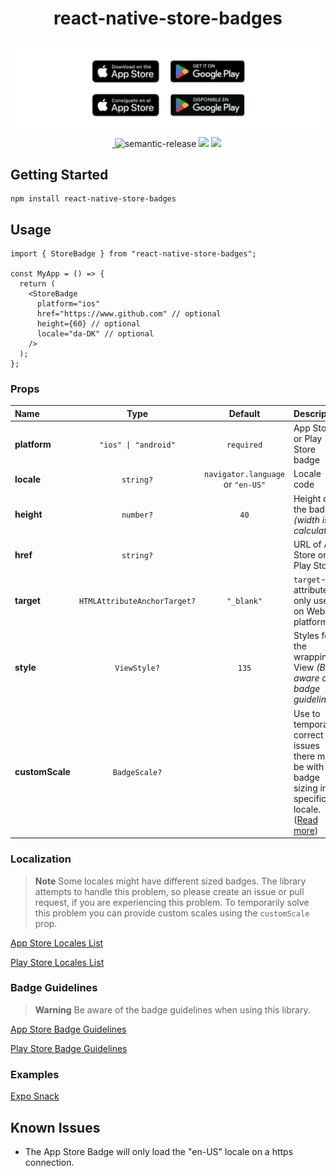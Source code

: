 <div align="center">
    <h1>react-native-store-badges</h1>
    <img src="https://raw.githubusercontent.com/usekeyhole/react-native-store-badges/master/img/repo-header.png" alt="React Native Store Badges" />

  </br>
  </hr>

  <a href="https://www.npmjs.com/package/react-native-store-badges" target="\_parent">
    <img alt="" src="https://img.shields.io/npm/dm/react-native-store-badges.svg" />
  </a>

  <img alt="semantic-release" src="https://img.shields.io/badge/%20%20%F0%9F%93%A6%F0%9F%9A%80-semantic--release-e10079.svg">

  <img src="https://img.shields.io/badge/license-MIT%20-blue" />

  <img src="https://img.shields.io/badge/PRs-welcome-brightgreen.svg" />

  <img alt="" src="https://img.shields.io/github/stars/usekeyhole/react-native-store-badges.svg?style=social&label=Star" />

</div>

## Getting Started

```
npm install react-native-store-badges
```

## Usage

```tsx
import { StoreBadge } from "react-native-store-badges";

const MyApp = () => {
  return (
    <StoreBadge
      platform="ios"
      href="https://www.github.com" // optional
      height={60} // optional
      locale="da-DK" // optional
    />
  );
};
```

### Props

| Name            |                  Type                   |              Default              | Description                                                                                                             |
| :-------------- | :-------------------------------------: | :-------------------------------: | :---------------------------------------------------------------------------------------------------------------------- |
| **platform**    |   <code>"ios" &#124; "android"</code>   |            `required`             | App Store or Play Store badge                                                                                           |
| **locale**      |          <code>string?</code>           | `navigator.language` or `"en-US"` | Locale code                                                                                                             |
| **height**      |          <code>number?</code>           |               `40`                | Height of the badge <i>(width is calculated)</i>                                                                        |
| **href**        |          <code>string?</code>           |                                   | URL of App Store or Play Store                                                                                          |
| **target**      | <code>HTMLAttributeAnchorTarget?</code> |            `"_blank"`             | `target`-attribute is only used on Web platforms                                                                        |
| **style**       |         <code>ViewStyle?</code>         |               `135`               | Styles for the wrapping View <i>(Be aware of badge guidelines)</i>                                                      |
| **customScale** |        <code>BadgeScale?</code>         |                                   | Use to temporarily correct any issues there may be with badge sizing in a specific locale. ([Read more](#localization)) |

### Localization

> **Note**
> Some locales might have different sized badges. The library attempts to handle this problem, so please create an issue or pull request, if you are experiencing this problem. To temporarily solve this problem you can provide custom scales using the `customScale` prop.

[App Store Locales List](https://www.apple.com/itunes/marketing-on-itunes/identity-guidelines.html#itunes-store-badges#localized-lockups)

[Play Store Locales List](https://play.google.com/intl/en-US/badges/#!#locale)

### Badge Guidelines

> **Warning**
> Be aware of the badge guidelines when using this library.

[App Store Badge Guidelines](https://developer.apple.com/app-store/marketing/guidelines/)

[Play Store Badge Guidelines](https://play.google.com/intl/en_us/badges/)

### Examples

[Expo Snack](https://snack.expo.dev/@reinhardt/react-native-store-badges)

## Known Issues

- The App Store Badge will only load the "en-US" locale on a https connection.
